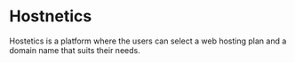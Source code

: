 # Hostnetics

Hostetics is a platform where the users can select a web hosting plan and a domain name that suits their needs. 
